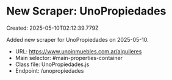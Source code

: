 # New Scraper: UnoPropiedades

Created: 2025-05-10T02:12:39.779Z

Added new scraper for UnoPropiedades on 2025-05-10.

- URL: https://www.unoinmuebles.com.ar/alquileres
- Main selector: #main-properties-container
- Class file: UnoPropiedades.js
- Endpoint: /unopropiedades